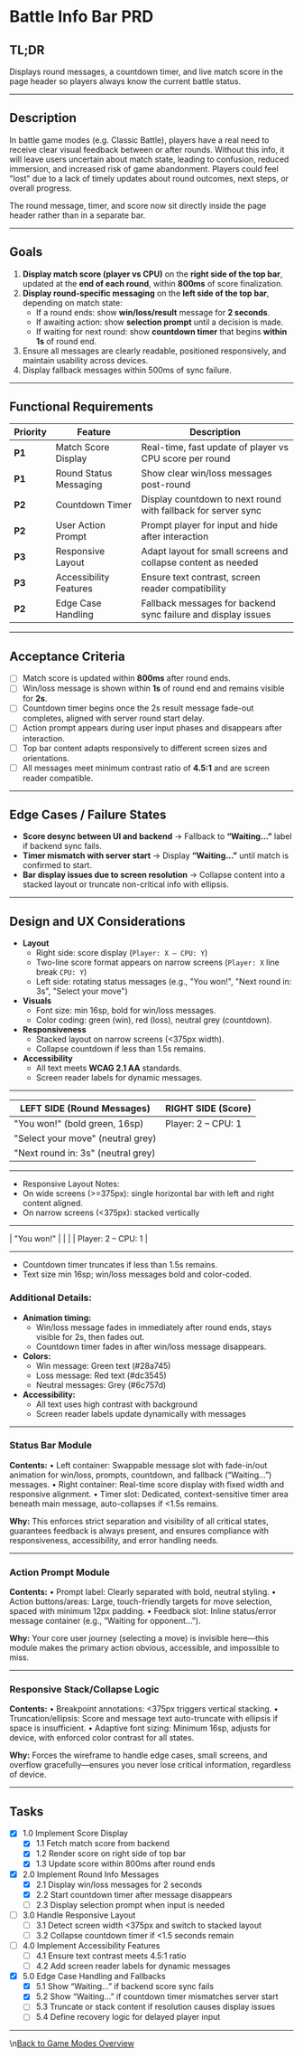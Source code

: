 # Battle Info Bar PRD

## TL;DR

Displays round messages, a countdown timer, and live match score in the page header so players always know the current battle status.

---

## Description

In battle game modes (e.g. Classic Battle), players have a real need to receive clear visual feedback between or after rounds. Without this info, it will leave users uncertain about match state, leading to confusion, reduced immersion, and increased risk of game abandonment. Players could feel "lost" due to a lack of timely updates about round outcomes, next steps, or overall progress.

The round message, timer, and score now sit directly inside the page header rather than in a separate bar.

---

## Goals

1. **Display match score (player vs CPU)** on the **right side of the top bar**, updated at the **end of each round**, within **800ms** of score finalization.
2. **Display round-specific messaging** on the **left side of the top bar**, depending on match state:
   - If a round ends: show **win/loss/result** message for **2 seconds**.
   - If awaiting action: show **selection prompt** until a decision is made.
   - If waiting for next round: show **countdown timer** that begins **within 1s** of round end.
3. Ensure all messages are clearly readable, positioned responsively, and maintain usability across devices.
4. Display fallback messages within 500ms of sync failure.

---

## Functional Requirements

| Priority | Feature                | Description                                                   |
|----------|------------------------|---------------------------------------------------------------|
| **P1**   | Match Score Display    | Real-time, fast update of player vs CPU score per round       |
| **P1**   | Round Status Messaging | Show clear win/loss messages post-round                       |
| **P2**   | Countdown Timer        | Display countdown to next round with fallback for server sync |
| **P2**   | User Action Prompt     | Prompt player for input and hide after interaction            |
| **P3**   | Responsive Layout      | Adapt layout for small screens and collapse content as needed |
| **P3**   | Accessibility Features | Ensure text contrast, screen reader compatibility             |
| **P2**   | Edge Case Handling     | Fallback messages for backend sync failure and display issues |

---

## Acceptance Criteria

- [ ] Match score is updated within **800ms** after round ends.
- [ ] Win/loss message is shown within **1s** of round end and remains visible for **2s**.
- [ ] Countdown timer begins once the 2s result message fade-out completes, aligned with server round start delay.
- [ ] Action prompt appears during user input phases and disappears after interaction.
- [ ] Top bar content adapts responsively to different screen sizes and orientations.
- [ ] All messages meet minimum contrast ratio of **4.5:1** and are screen reader compatible.

---

## Edge Cases / Failure States

- **Score desync between UI and backend** → Fallback to **“Waiting…”** label if backend sync fails.
- **Timer mismatch with server start** → Display **“Waiting…”** until match is confirmed to start.
- **Bar display issues due to screen resolution** → Collapse content into a stacked layout or truncate non-critical info with ellipsis.

---

## Design and UX Considerations

- **Layout**
  - Right side: score display (`Player: X – CPU: Y`)
  - Two-line score format appears on narrow screens (`Player: X` line break `CPU: Y`)
  - Left side: rotating status messages (e.g., "You won!", "Next round in: 3s", "Select your move")
- **Visuals**
  - Font size: min 16sp, bold for win/loss messages.
  - Color coding: green (win), red (loss), neutral grey (countdown).
- **Responsiveness**
  - Stacked layout on narrow screens (<375px width).
  - Collapse countdown if less than 1.5s remains.
- **Accessibility**
  - All text meets **WCAG 2.1 AA** standards.
  - Screen reader labels for dynamic messages.
 
---

| LEFT SIDE (Round Messages)            |                          RIGHT SIDE (Score) |
|--------------------------------------|---------------------------------------------|
|  "You won!"  (bold green, 16sp)      |           Player: 2  –  CPU: 1               |
|  "Select your move" (neutral grey)   |                                             |
|  "Next round in: 3s" (neutral grey) |                                             |

---

- Responsive Layout Notes:
- On wide screens (>=375px): single horizontal bar with left and right content aligned.
- On narrow screens (<375px): stacked vertically

---

| "You won!"                   |
|                             |
| Player: 2  –  CPU: 1         |

---

- Countdown timer truncates if less than 1.5s remains.
- Text size min 16sp; win/loss messages bold and color-coded.

### Additional Details:

- **Animation timing:**
  - Win/loss message fades in immediately after round ends, stays visible for 2s, then fades out.
  - Countdown timer fades in after win/loss message disappears.
- **Colors:**
  - Win message: Green text (#28a745)
  - Loss message: Red text (#dc3545)
  - Neutral messages: Grey (#6c757d)
- **Accessibility:**
  - All text uses high contrast with background
  - Screen reader labels update dynamically with messages

---

### Status Bar Module

**Contents:**
• Left container: Swappable message slot with fade-in/out animation for win/loss, prompts, countdown, and fallback (“Waiting…”) messages.
• Right container: Real-time score display with fixed width and responsive alignment.
• Timer slot: Dedicated, context-sensitive timer area beneath main message, auto-collapses if <1.5s remains.

**Why:** This enforces strict separation and visibility of all critical states, guarantees feedback is always present, and ensures compliance with responsiveness, accessibility, and error handling needs.

---

### Action Prompt Module

**Contents:**
• Prompt label: Clearly separated with bold, neutral styling.
• Action buttons/areas: Large, touch-friendly targets for move selection, spaced with minimum 12px padding.
• Feedback slot: Inline status/error message container (e.g., “Waiting for opponent…”).

**Why:** Your core user journey (selecting a move) is invisible here—this module makes the primary action obvious, accessible, and impossible to miss.

---

### Responsive Stack/Collapse Logic

**Contents:**
• Breakpoint annotations: <375px triggers vertical stacking.
• Truncation/ellipsis: Score and message text auto-truncate with ellipsis if space is insufficient.
• Adaptive font sizing: Minimum 16sp, adjusts for device, with enforced color contrast for all states.

**Why:** Forces the wireframe to handle edge cases, small screens, and overflow gracefully—ensures you never lose critical information, regardless of device.

---

## Tasks

- [x] 1.0 Implement Score Display
  - [x] 1.1 Fetch match score from backend
  - [x] 1.2 Render score on right side of top bar
  - [x] 1.3 Update score within 800ms after round ends

- [x] 2.0 Implement Round Info Messages
  - [x] 2.1 Display win/loss messages for 2 seconds
  - [x] 2.2 Start countdown timer after message disappears
  - [ ] 2.3 Display selection prompt when input is needed

- [ ] 3.0 Handle Responsive Layout
  - [ ] 3.1 Detect screen width <375px and switch to stacked layout
  - [ ] 3.2 Collapse countdown timer if <1.5 seconds remain

- [ ] 4.0 Implement Accessibility Features
  - [ ] 4.1 Ensure text contrast meets 4.5:1 ratio
  - [ ] 4.2 Add screen reader labels for dynamic messages

- [x] 5.0 Edge Case Handling and Fallbacks
  - [x] 5.1 Show “Waiting…” if backend score sync fails
  - [x] 5.2 Show “Waiting…” if countdown timer mismatches server start
  - [ ] 5.3 Truncate or stack content if resolution causes display issues
  - [ ] 5.4 Define recovery logic for delayed player input

---

\n[Back to Game Modes Overview](prdGameModes.md)
